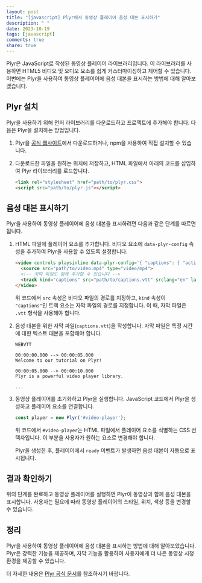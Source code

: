 ```yaml
---
layout: post
title: "[javascript] Plyr에서 동영상 플레이어 음성 대본 표시하기"
description: " "
date: 2023-10-19
tags: [javascript]
comments: true
share: true
---
```


Plyr은 JavaScript로 작성된 동영상 플레이어 라이브러리입니다. 이 라이브러리를 사용하면 HTML5 비디오 및 오디오 요소를 쉽게 커스터마이징하고 제어할 수 있습니다. 이번에는 Plyr을 사용하여 동영상 플레이어에 음성 대본을 표시하는 방법에 대해 알아보겠습니다.

## Plyr 설치

Plyr을 사용하기 위해 먼저 라이브러리를 다운로드하고 프로젝트에 추가해야 합니다. 다음은 Plyr을 설치하는 방법입니다.

1. Plyr을 [공식 웹사이트](https://plyr.io/)에서 다운로드하거나, npm을 사용하여 직접 설치할 수 있습니다.

2. 다운로드한 파일을 원하는 위치에 저장하고, HTML 파일에서 아래의 코드를 삽입하여 Plyr 라이브러리를 로드합니다.

   ```html
   <link rel="stylesheet" href="path/to/plyr.css">
   <script src="path/to/plyr.js"></script>
   ```

## 음성 대본 표시하기

Plyr을 사용하여 동영상 플레이어에 음성 대본을 표시하려면 다음과 같은 단계를 따르면 됩니다.

1. HTML 파일에 플레이어 요소를 추가합니다. 비디오 요소에 `data-plyr-config` 속성을 추가하여 Plyr을 사용할 수 있도록 설정합니다.

   ```html
   <video controls playsinline data-plyr-config='{ "captions": { "active": true } }'>
     <source src="path/to/video.mp4" type="video/mp4">
     <!-- 자막 파일도 함께 추가할 수 있습니다 -->
     <track kind="captions" src="path/to/captions.vtt" srclang="en" label="English">
   </video>
   ```

   위 코드에서 `src` 속성은 비디오 파일의 경로를 지정하고, `kind` 속성이 `"captions"`인 트랙 요소는 자막 파일의 경로를 지정합니다. 이 때, 자막 파일은 `.vtt` 형식을 사용해야 합니다.

2. 음성 대본을 위한 자막 파일(`captions.vtt`)을 작성합니다. 자막 파일은 특정 시간에 대한 텍스트 대본을 포함해야 합니다.

   ```vtt
   WEBVTT

   00:00:00.000 --> 00:00:05.000
   Welcome to our tutorial on Plyr!

   00:00:05.000 --> 00:00:10.000
   Plyr is a powerful video player library.

   ...
   ```

3. 동영상 플레이어를 초기화하고 Plyr을 실행합니다. JavaScript 코드에서 Plyr을 생성하고 플레이어 요소를 연결합니다.

   ```javascript
   const player = new Plyr('#video-player');
   ```

   위 코드에서 `#video-player`는 HTML 파일에서 플레이어 요소를 식별하는 CSS 선택자입니다. 이 부분을 사용자가 원하는 요소로 변경해야 합니다.

   Plyr을 생성한 후, 플레이어에서 `ready` 이벤트가 발생하면 음성 대본이 자동으로 표시됩니다.

## 결과 확인하기

위의 단계를 완료하고 동영상 플레이어를 실행하면 Plyr이 동영상과 함께 음성 대본을 표시합니다. 사용자는 필요에 따라 동영상 플레이어의 스타일, 위치, 색상 등을 변경할 수 있습니다.

## 정리

Plyr을 사용하여 동영상 플레이어에 음성 대본을 표시하는 방법에 대해 알아보았습니다. Plyr은 강력한 기능을 제공하며, 자막 기능을 활용하여 사용자에게 더 나은 동영상 시청 환경을 제공할 수 있습니다.

더 자세한 내용은 [Plyr 공식 문서](https://github.com/sampotts/plyr)를 참조하시기 바랍니다.